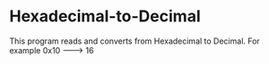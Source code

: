 # Hexadecimal-to-Decimal
This program reads and converts from Hexadecimal to Decimal.
For example 0x10 ---> 16

